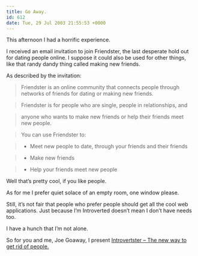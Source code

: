 ```yaml
---
title: Go Away.
id: 612
date: Tue, 29 Jul 2003 21:55:53 +0000
---
```


This afternoon I had a horrific experience.  

I received an email invitation to join Friendster, the last desperate hold out for dating people online. I suppose it could also be used for other things, like that randy dandy thing called making new friends.  

As described by the invitation:



> Friendster is an online community that connects people through networks of friends for dating or making new friends.  

>  Friendster is for people who are single, people in relationships, and  

>  anyone who wants to make new friends or help their friends meet new people.  

>  You can use Friendster to:  

>  * Meet new people to date, through your friends and their friends  

>  * Make new friends  

>  * Help your friends meet new people



Well that’s pretty cool, if you like people.  

As for me I prefer quiet solace of an empty room, one window please.  

Still, it’s not fair that people who prefer people should get all the cool web applications. Just because I’m Introverted doesn’t mean I don’t have needs too.  

I have a hunch that I’m not alone.  

So for you and me, Joe Goaway, I present [Introvertster – The new way to get rid of people.](http://www.gregstorey.com/airbag/introvertster)





